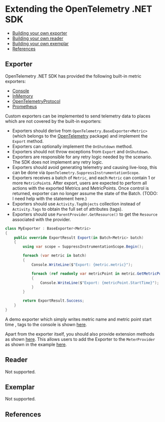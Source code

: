# Extending the OpenTelemetry .NET SDK

* [Building your own exporter](#exporter)
* [Building your own reader](#reader)
* [Building your own exemplar](#exemplar)
* [References](#references)

## Exporter

OpenTelemetry .NET SDK has provided the following built-in metric exporters:

* [Console](../../../src/OpenTelemetry.Exporter.Console/README.md)
* [InMemory](../../../src/OpenTelemetry.Exporter.InMemory/README.md)
* [OpenTelemetryProtocol](../../../src/OpenTelemetry.Exporter.OpenTelemetryProtocol/README.md)
* [Prometheus](../../../src/OpenTelemetry.Exporter.Prometheus/README.md)

Custom exporters can be implemented to send telemetry data to places which are
not covered by the built-in exporters:

* Exporters should derive from `OpenTelemetry.BaseExporter<Metric>` (which
  belongs to the [OpenTelemetry](../../../src/OpenTelemetry/README.md) package)
  and implement the `Export` method.
* Exporters can optionally implement the `OnShutdown` method.
* Exporters should not throw exceptions from `Export` and
  `OnShutdown`.
* Exporters are responsible for any retry logic needed by the scenario. The SDK
  does not implement any retry logic.
* Exporters should avoid generating telemetry and causing live-loop, this can be
  done via `OpenTelemetry.SuppressInstrumentationScope`.
* Exporters receives a batch of `Metric`, and each `Metric`
  can contain 1 or more `MetricPoint`s. After export, users are expected to
  perform all actions with the exported Metrics and MetricPoints. Once control
  is returned, exporter can no longer assume the state of the Batch.
  (TODO: I need help with the statement here.)
* Exporters should use `Activity.TagObjects` collection instead of
  `Activity.Tags` to obtain the full set of attributes (tags).
* Exporters should use `ParentProvider.GetResource()` to get the `Resource`
  associated with the provider.

```csharp
class MyExporter : BaseExporter<Metric>
{
    public override ExportResult Export(in Batch<Metric> batch)
    {
        using var scope = SuppressInstrumentationScope.Begin();

        foreach (var metric in batch)
        {
            Console.WriteLine($"Export: {metric.metric}");

            foreach (ref readonly var metricPoint in metric.GetMetricPoints())
            {
                Console.WriteLine($"Export: {metricPoint.StartTime}");
            }
        }

        return ExportResult.Success;
    }
}
```

A demo exporter which simply writes metric name and metric point start time
, tags to the console is shown [here](./MyExporter.cs).

Apart from the exporter itself, you should also provide extension methods as
shown [here](./MyExporterExtensions.cs). This allows users to add the Exporter
to the `MeterProvider` as shown in the example [here](./Program.cs).

## Reader

Not supported.

## Exemplar

Not supported.

## References
